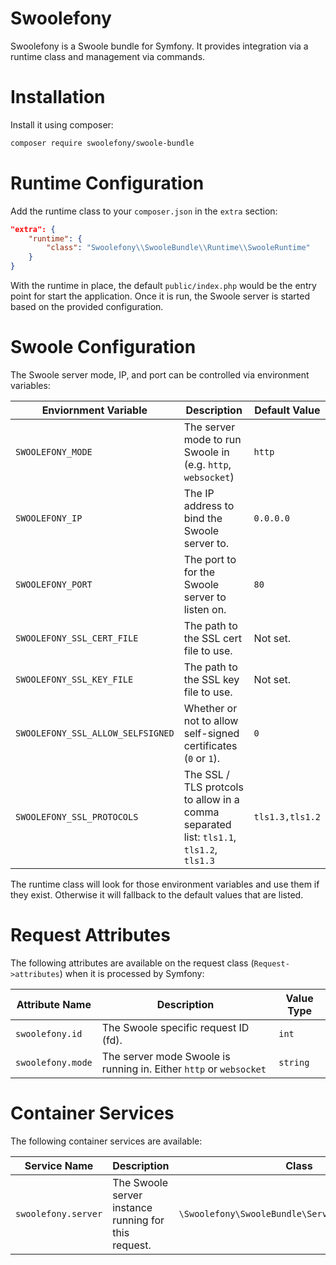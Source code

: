 # Swoolefony

Swoolefony is a Swoole bundle for Symfony. It provides integration via a runtime class and management via commands.

# Installation

Install it using composer:

```bash
composer require swoolefony/swoole-bundle
```

# Runtime Configuration

Add the runtime class to your `composer.json` in the `extra` section:

```json
"extra": {
    "runtime": {
        "class": "Swoolefony\\SwooleBundle\\Runtime\\SwooleRuntime"
    }
}
```

With the runtime in place, the default `public/index.php` would be the entry point for start the application. Once it is run,
the Swoole server is started based on the provided configuration.

# Swoole Configuration

The Swoole server mode, IP, and port can be controlled via environment variables:

| Enviornment Variable              | Description                                                                              | Default Value   |
|-----------------------------------|------------------------------------------------------------------------------------------|-----------------|
| `SWOOLEFONY_MODE`                 | The server mode to run Swoole in (e.g. `http`, `websocket`)                              | `http`          |
| `SWOOLEFONY_IP`                   | The IP address to bind the Swoole server to.                                             | `0.0.0.0`       |
| `SWOOLEFONY_PORT`                 | The port to for the Swoole server to listen on.                                          | `80`            |
| `SWOOLEFONY_SSL_CERT_FILE`        | The path to the SSL cert file to use.                                                    | Not set.        |
| `SWOOLEFONY_SSL_KEY_FILE`         | The path to the SSL key file to use.                                                     | Not set.        |
| `SWOOLEFONY_SSL_ALLOW_SELFSIGNED` | Whether or not to allow self-signed certificates (`0` or `1`).                           | `0`             |
| `SWOOLEFONY_SSL_PROTOCOLS`        | The SSL / TLS protcols to allow in a comma separated list: `tls1.1`, `tls1.2`, `tls1.3`  | `tls1.3,tls1.2` |

The runtime class will look for those environment variables and use them if they exist. Otherwise it will fallback to the default
values that are listed.

# Request Attributes

The following attributes are available on the request class (`Request->attributes`) when it is processed by Symfony:

| Attribute Name    | Description                                                        | Value Type |
|-------------------|--------------------------------------------------------------------|------------|
| `swoolefony.id`   | The Swoole specific request ID (fd).                               | `int`      |
| `swoolefony.mode` | The server mode Swoole is running in. Either `http` or `websocket` | `string`   |

# Container Services

The following container services are available:

| Service Name        | Description                                                       | Class                                             |
|---------------------|-------------------------------------------------------------------|---------------------------------------------------|
| `swoolefony.server` | The Swoole server instance running for this request.              | `\Swoolefony\SwooleBundle\Server\ServerInterface` |
